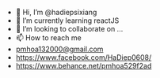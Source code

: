- 👋 Hi, I’m @hadiepsixiang
- 🌱 I’m currently learning reactJS
- 💞️ I’m looking to collaborate on ...
- 📫 How to reach me 
- pmhoa132000@gmail.com 
- https://www.facebook.com/HaDiep0608/
- https://www.behance.net/pmhoa529f2ad

<!---
hadiepsixiang/hadiepsixiang is a ✨ special ✨ repository because its `README.md` (this file) appears on your GitHub profile.
You can click the Preview link to take a look at your changes.
--->
